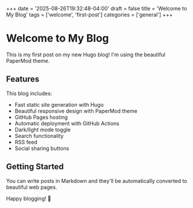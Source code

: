 +++
date = '2025-08-26T19:32:48-04:00'
draft = false
title = 'Welcome to My Blog'
tags = ['welcome', 'first-post']
categories = ['general']
+++

# Welcome to My Blog

This is my first post on my new Hugo blog! I'm using the beautiful PaperMod theme.

## Features

This blog includes:

- Fast static site generation with Hugo
- Beautiful responsive design with PaperMod theme
- GitHub Pages hosting
- Automatic deployment with GitHub Actions
- Dark/light mode toggle
- Search functionality
- RSS feed
- Social sharing buttons

## Getting Started

You can write posts in Markdown and they'll be automatically converted to beautiful web pages.

Happy blogging! 🎉
